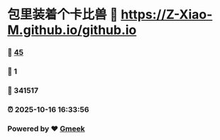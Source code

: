 # 包里装着个卡比兽 :link: https://Z-Xiao-M.github.io/github.io 
### :page_facing_up: [45](https://Z-Xiao-M.github.io/github.io/tag.html) 
### :speech_balloon: 1 
### :hibiscus: 341517 
### :alarm_clock: 2025-10-16 16:33:56 
### Powered by :heart: [Gmeek](https://github.com/Meekdai/Gmeek)
